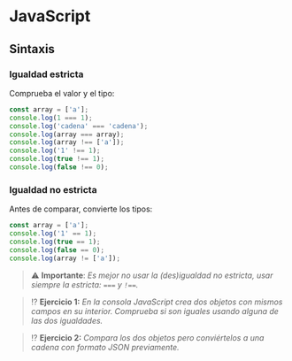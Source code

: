 # JavaScript
## Sintaxis

### Igualdad estricta

Comprueba el valor y el tipo:

```js
const array = ['a'];
console.log(1 === 1);
console.log('cadena' === 'cadena');
console.log(array === array);
console.log(array !== ['a']);
console.log('1' !== 1);
console.log(true !== 1);
console.log(false !== 0);
```

### Igualdad no estricta

Antes de comparar, convierte los tipos:

```js
const array = ['a'];
console.log('1' == 1);
console.log(true == 1);
console.log(false == 0);
console.log(array != ['a']);
```

> ⚠️ **Importante**: _Es mejor no usar la (des)igualdad no estricta, usar siempre la estricta: `===` y `!==`._

> ⁉️ **Ejercicio 1:** _En la consola JavaScript crea dos objetos con mismos campos en su interior. Comprueba si son iguales usando alguna de las dos igualdades._

> ⁉️ **Ejercicio 2:** _Compara los dos objetos pero conviértelos a una cadena con formato JSON previamente._
